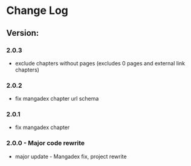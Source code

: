 # Change Log

## Version:

### 2.0.3
  - exclude chapters without pages (excludes 0 pages and external link chapters)
### 2.0.2
  - fix mangadex chapter url schema
### 2.0.1
  - fix mangadex chapter
### 2.0.0 - Major code rewrite
  - major update - Mangadex fix, project rewrite